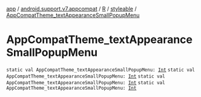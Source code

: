 [app](../../../index.md) / [android.support.v7.appcompat](../../index.md) / [R](../index.md) / [styleable](index.md) / [AppCompatTheme_textAppearanceSmallPopupMenu](.)

# AppCompatTheme_textAppearanceSmallPopupMenu

`static val AppCompatTheme_textAppearanceSmallPopupMenu: `[`Int`](https://kotlinlang.org/api/latest/jvm/stdlib/kotlin/-int/index.html)
`static val AppCompatTheme_textAppearanceSmallPopupMenu: `[`Int`](https://kotlinlang.org/api/latest/jvm/stdlib/kotlin/-int/index.html)
`static val AppCompatTheme_textAppearanceSmallPopupMenu: `[`Int`](https://kotlinlang.org/api/latest/jvm/stdlib/kotlin/-int/index.html)
`static val AppCompatTheme_textAppearanceSmallPopupMenu: `[`Int`](https://kotlinlang.org/api/latest/jvm/stdlib/kotlin/-int/index.html)